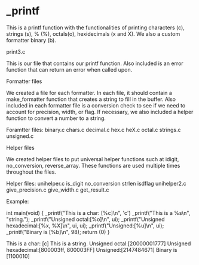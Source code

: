 # _printf 

This is a printf function with the functionalities of printing characters (c), strings (s), % (%), octals(o), hexidecimals (x and X). We also a custom formatter binary (b).

print3.c

This is our file that contains our printf function. Also included is an error function that can return an error when called upon.

Formatter files

We created a file for each formatter. In each file, it should contain a make_formatter function that creates a string to fill in the buffer. Also included in each formatter file is a conversion check to see if we need to account for precision, width, or flag. If necessary, we also included a helper function to convert a number to a string. 

  Foramtter files:
    binary.c
    chars.c
    decimal.c
    hex.c
    heX.c
    octal.c
    strings.c
    unsigned.c
  
Helper files

We created helper files to put universal helper functions such at idigit, no_conversion, reverse_array. These functions are used multiple times throughout the files.

  Helper files:
    unihelper.c
      is_digit
      no_conversion
      strlen
      isdflag
    unihelper2.c
      give_precision.c
      give_width.c
      get_result.c

Example:

int main(void)
{
  _printf("This is a char: [%c]\n", 'c')
  _printf("This is a %s\n", "string.");
  _printf("Unsigned octal:[%o]\n", ui);
  _printf("Unsigned hexadecimal:[%x, %X]\n", ui, ui);
  _printf("Unsigned:[%u]\n", ui);
  _printf("Binary is [%b]\n", 98);
  return (0)
}

This is a char: [c]
This is a string.
Unsigned octal:[20000001777]
Unsigned hexadecimal:[800003ff, 800003FF]
Unsigned:[2147484671]
Binary is [1100010]
